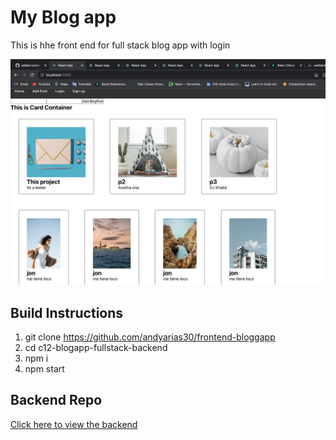 # My Blog app

This is hhe front end for full stack blog app with login 

[![screen shot](./public/Prevew.png)](https://www.google.com/)

## Build Instructions
1. git clone https://github.com/andyarias30/frontend-bloggapp
2. cd c12-blogapp-fullstack-backend
3. npm i 
4. npm start

## Backend Repo
[Click here to view the backend](https://github.com/andyarias30/backend-blogapp)